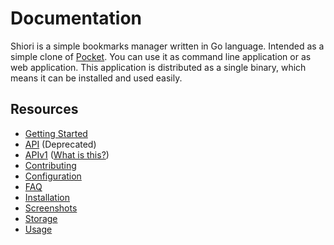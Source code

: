 # Documentation

Shiori is a simple bookmarks manager written in Go language. Intended as a simple clone of [Pocket](https://getpocket.com/). You can use it as command line application or as web application. This application is distributed as a single binary, which means it can be installed and used easily.

## Resources

- [Getting Started](./Getting-Started.md)
- [API](./API.md) (Deprecated)
- [APIv1](./APIv1.md) ([What is this?](https://github.com/go-shiori/shiori/issues/640))
- [Contributing](./Contribute.md)
- [Configuration](./Configuration.md)
- [FAQ](./Frequently-Asked-Question.md)
- [Installation](./Installation.md)
- [Screenshots](./screenshots/)
- [Storage](./Storage.md)
- [Usage](./Usage.md)
